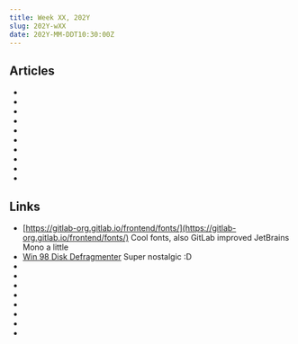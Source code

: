 ```yaml
---
title: Week XX, 202Y
slug: 202Y-wXX
date: 202Y-MM-DDT10:30:00Z
---
```


## Articles

- []()
- []()
- []()
- []()
- []()
- []()
- []()
- []()
- []()
- []()

## Links

- [https://gitlab-org.gitlab.io/frontend/fonts/](https://gitlab-org.gitlab.io/frontend/fonts/)
  Cool fonts, also GitLab improved JetBrains Mono a little
- [Win 98 Disk Defragmenter](https://defrag98.com)
  Super nostalgic :D
- []()
- []()
- []()
- []()
- []()
- []()
- []()
- []()
